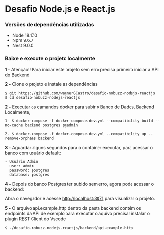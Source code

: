 # Desafio Node.js e React.js

### Versões de dependências utilizadas

- Node 18.17.0
- Npm 9.6.7
- Nest 9.0.0

### Baixe e execute o projeto localmente

**1 -** Atenção!! Para iniciar este projeto sem erro precisa primeiro iniciar a API do Backend

**2 -** Clone o projeto e instale as dependências:

```
$ git https://github.com/wagnerGCastro/desafio-nobuzz-nodejs-reactjs
$ cd desafio-nobuzz-nodejs-reactjs
```

**2 -** Executar os camandos docker para subir o Banco de Dados, Backend Localmente,

```
1- $ docker-compose -f docker-compose.dev.yml --compatibility build --no-cache backend postgres pgadmin

2- $ docker-compose -f docker-compose.dev.yml --compatibility up --remove-orphans backend

```

**3 -** Aguardar alguns segundos para o container executar, para acessar o banco com usuário default:

```
- Usuário Admin
  user: admin
  password: postgres
  database: postgres
```

**4 -** Depois do banco Postgres ter subido sem erro, agora pode acessar o backend:

Abra o navegador e acesse [http://localhost:3071](http://localhost:3071) para visualizar o projeto.

**5 -** O arquivo api.example.http dentro da pasta backend contém os endpoints da APi de exemplo
para executar o aquivo precisar instalar o plugin REST Client do Vscode

```
$ ./desafio-nobuzz-nodejs-reactjs/backend/api.example.http
```
